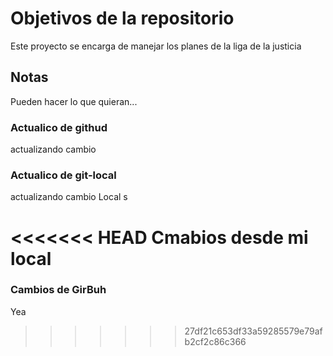 # Objetivos de la repositorio

Este proyecto se encarga de manejar los planes de la liga de la justicia


## Notas
Pueden hacer lo que quieran...

### Actualico de githud
actualizando cambio


### Actualico de git-local
actualizando cambio  Local s

<<<<<<< HEAD
Cmabios desde mi local
=======
### Cambios de GirBuh
Yea

>>>>>>> 27df21c653df33a59285579e79afb2cf2c86c366
